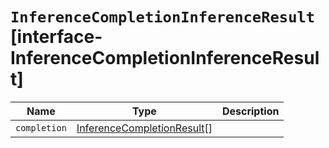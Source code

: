 # `InferenceCompletionInferenceResult` [interface-InferenceCompletionInferenceResult]

| Name | Type | Description |
| - | - | - |
| `completion` | [InferenceCompletionResult](./InferenceCompletionResult.md)[] | &nbsp; |
